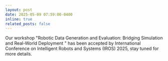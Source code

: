```yaml
---
layout: post
date: 2025-05-09 07:59:00-0400
inline: true
related_posts: false
---
```


Our workshop "Robotic Data Generation and Evaluation: Bridging Simulation and Real-World Deployment
" has been accepted by International Conference on Intelligent Robots and Systems (IROS) 2025, stay tuned for more details.
